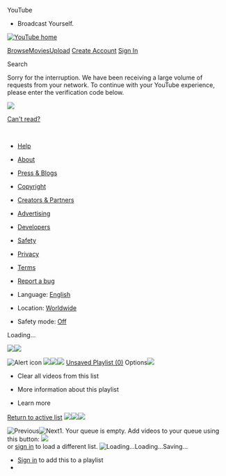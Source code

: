 




 YouTube
 - Broadcast Yourself.
 



















[![YouTube home](//s.ytimg.com/yt/img/pixel-vfl3z5WfW.gif)](/ "YouTube home")

[Browse](/videos?feature=mh)[Movies](/movies?feature=mh)[Upload](http://upload.youtube.com/my_videos_upload)
[Create Account](/signup?next=%2Ft%2Fcommunity_guidelines) [Sign In](https://www.google.com/accounts/ServiceLogin?uilel=3&service=youtube&passive=true&continue=http%3A%2F%2Fwww.youtube.com%2Fsignin%3Faction_handle_signin%3Dtrue%26nomobiletemp%3D1%26hl%3Den_US%26next%3D%252Ft%252Fcommunity_guidelines&hl=en_US&ltmpl=sso)


Search 







Sorry for the interruption. We have been receiving a large volume of requests from your network. To continue with your YouTube experience, please enter the verification code below.






[![](/cimg?c=tdl0n4bVsZMhjPolgz7FjL0yB19nFBDEick8RN0KTwy5hzbRTyq4_Q==)](#)   


[Can't read?](#)



    











* [Help](http://www.google.com/support/youtube/bin/static.py?p=&page=start.cs&hl=en_US)
* [About](/t/about_youtube)
* [Press & Blogs](/t/press)
* [Copyright](/t/copyright_center)
* [Creators & Partners](/t/creators_corner)
* [Advertising](/t/advertising_overview)
* [Developers](/dev)
* [Safety](http://www.google.com/support/youtube/bin/request.py?contact_type=abuse&hl=en_US)
* [Privacy](/t/privacy_at_youtube)
* [Terms](/t/terms)



* [Report a bug](http://www.google.com/tools/feedback/intl/en/error.html)



* Language:
 [English](#)
* Location:
 [Worldwide](#)
* Safety mode:
 [Off](#)



Loading...




![](//s.ytimg.com/yt/img/pixel-vfl3z5WfW.gif)![](//s.ytimg.com/yt/img/pixel-vfl3z5WfW.gif) 


![Alert icon](//s.ytimg.com/yt/img/pixel-vfl3z5WfW.gif)
![](//s.ytimg.com/yt/img/pixel-vfl3z5WfW.gif)![](//s.ytimg.com/yt/img/pixel-vfl3z5WfW.gif)![](//s.ytimg.com/yt/img/pixel-vfl3z5WfW.gif) [Unsaved Playlist (0)](/my_quicklist "More information about this playlist") 
Options![](//s.ytimg.com/yt/img/pixel-vfl3z5WfW.gif) 

* Clear all videos from this list
* More information about this playlist



* Learn more




[Return to active list](#) 
![](//s.ytimg.com/yt/img/pixel-vfl3z5WfW.gif)![](//s.ytimg.com/yt/img/pixel-vfl3z5WfW.gif)![](//s.ytimg.com/yt/img/pixel-vfl3z5WfW.gif) 

![Previous](//s.ytimg.com/yt/img/pixel-vfl3z5WfW.gif)![Next](//s.ytimg.com/yt/img/pixel-vfl3z5WfW.gif)1. Your queue is empty. Add videos to your queue using this button: ![](//s.ytimg.com/yt/img/pixel-vfl3z5WfW.gif)  
 or [sign in](https://www.google.com/accounts/ServiceLogin?uilel=3&service=youtube&passive=true&continue=http%3A%2F%2Fwww.youtube.com%2Fsignin%3Faction_handle_signin%3Dtrue%26nomobiletemp%3D1%26hl%3Den_US%26next%3D%252Fdas_captcha%253Fnext%253D%252Ft%252Fcommunity_guidelines&hl=en_US&ltmpl=sso) to load a different list.
![Loading...](//s.ytimg.com/yt/img/pixel-vfl3z5WfW.gif)Loading...Saving... 


* [Sign in](#) to add this to a playlist
* 









